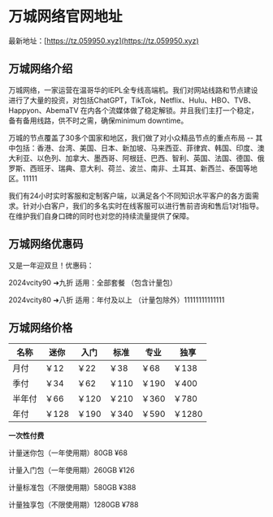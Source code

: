 # 万城网络官网地址

最新地址：[https://tz.059950.xyz](https://tz.059950.xyz)

## 万城网络介绍

万城网络，一家运营在温哥华的IEPL全专线高端机。我们对网站线路和节点建设进行了大量的投资，对包括ChatGPT，TikTok，Netflix、Hulu、HBO、TVB、Happyon、AbemaTV 在内各个流媒体做了稳定解锁。并且我们主打一个稳定，备有备用线路，供不时之需，确保minimum downtime。

万城的节点覆盖了30多个国家和地区，我们做了对小众精品节点的重点布局 -- 其中包括：香港、台湾、美国、日本、新加坡、马来西亚、菲律宾、韩国、印度、澳大利亚、以色列、加拿大、墨西哥、阿根廷、巴西、智利、英国、法国、德国、俄罗斯、西班牙、瑞典、意大利、荷兰、波兰、南非、土耳其、新西兰、泰国等地区。11111

我们有24小时实时客服和定制客户端，以满足各个不同知识水平客户的各方面需求。针对小白客户，我们的多名实时在线客服可以进行售前咨询和售后1对1指导。在维护我们自身口碑的同时也对您的持续流量提供了保障。

## 万城网络优惠码

又是一年迎双旦！优惠码：

2024vcity90 ➜九折 适用：全部套餐 （包含计量包）

2024vcity80 ➜八折 适用：年付及以上 （计量包除外）11111111111111

## 万城网络价格

|名称|迷你|入门|标准|专业|独享|
|----|----|----|----|----|----|
|月付|￥12|￥22|￥38|￥68|￥138|
|季付|￥34|￥62|￥110|￥190|￥400|
|半年付|￥66|￥120|￥210|￥360|￥780|
|年付|￥128|￥190|￥340|￥590|￥1280|

**一次性付费**

计量迷你包（一年使用期）80GB ¥68

计量入门包（一年使用期）260GB ¥126

计量标准包（不限使用期）580GB ¥388

计量独享包（不限使用期）1280GB ¥788



